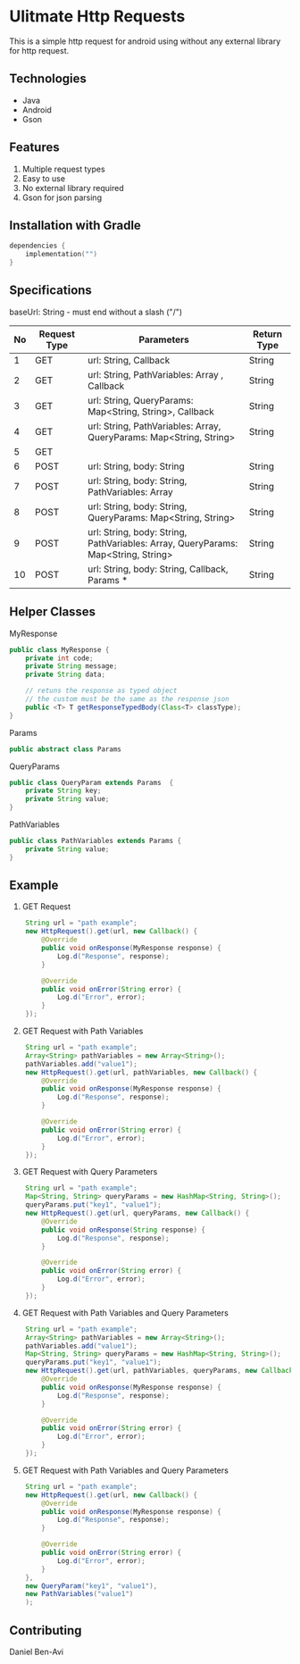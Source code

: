 # Ulitmate Http Requests

This is a simple http request for android using without any external library for http request.

## Technologies
- Java
- Android
- Gson

## Features
1. Multiple request types
2. Easy to use
3. No external library required
4. Gson for json parsing


## Installation with Gradle

```gradle.kts
dependencies {
    implementation("")
}
```

## Specifications

baseUrl: String - must end without a slash ("/")

| No| Request Type | Parameters | Return Type | 
|---|--------------|------------|-------------| 
| 1 |GET          | url: String, Callback | String | 
| 2 | GET         | url: String, PathVariables: Array<String> , Callback| String | 
| 3 | GET         | url: String, QueryParams: Map<String, String>, Callback | String | 
| 4 | GET         | url: String, PathVariables: Array<String>, QueryParams: Map<String, String> | String | 
| 5 | GET         | | |
| 6 | POST         | url: String, body: String | String | 
| 7 | POST         | url: String, body: String, PathVariables: Array<String> | String |
| 8 | POST         | url: String, body: String, QueryParams: Map<String, String> | String |
| 9 | POST         | url: String, body: String, PathVariables: Array<String>, QueryParams: Map<String, String> | String |
| 10 | POST         | url: String, body: String, Callback, Params * | String | 


## Helper Classes
MyResponse
```java
public class MyResponse {
    private int code;
    private String message;
    private String data;

    // retuns the response as typed object 
    // the custom must be the same as the response json
    public <T> T getResponseTypedBody(Class<T> classType);
}
```

Params
```java
public abstract class Params
```

QueryParams
```java
public class QueryParam extends Params  {
    private String key;
    private String value;
}

```

PathVariables
```java
public class PathVariables extends Params {
    private String value;
}
```


## Example
1. GET Request
```java
    String url = "path example";
    new HttpRequest().get(url, new Callback() {
        @Override
        public void onResponse(MyResponse response) {
            Log.d("Response", response);
        }

        @Override
        public void onError(String error) {
            Log.d("Error", error);
        }
    });
```

2. GET Request with Path Variables
```java
    String url = "path example";
    Array<String> pathVariables = new Array<String>();
    pathVariables.add("value1");
    new HttpRequest().get(url, pathVariables, new Callback() {
        @Override
        public void onResponse(MyResponse response) {
            Log.d("Response", response);
        }

        @Override
        public void onError(String error) {
            Log.d("Error", error);
        }
    });
```

3. GET Request with Query Parameters
```java
    String url = "path example";
    Map<String, String> queryParams = new HashMap<String, String>();
    queryParams.put("key1", "value1");
    new HttpRequest().get(url, queryParams, new Callback() {
        @Override
        public void onResponse(String response) {
            Log.d("Response", response);
        }

        @Override
        public void onError(String error) {
            Log.d("Error", error);
        }
    });
```

4. GET Request with Path Variables and Query Parameters
```java
    String url = "path example";
    Array<String> pathVariables = new Array<String>();
    pathVariables.add("value1");
    Map<String, String> queryParams = new HashMap<String, String>();
    queryParams.put("key1", "value1");
    new HttpRequest().get(url, pathVariables, queryParams, new Callback() {
        @Override
        public void onResponse(MyResponse response) {
            Log.d("Response", response);
        }

        @Override
        public void onError(String error) {
            Log.d("Error", error);
        }
    });
```

5. GET Request with Path Variables and Query Parameters
```java
    String url = "path example";
    new HttpRequest().get(url, new Callback() {
        @Override
        public void onResponse(MyResponse response) {
            Log.d("Response", response);
        }

        @Override
        public void onError(String error) {
            Log.d("Error", error);
        }
    },
    new QueryParam("key1", "value1"),
    new PathVariables("value1") 
    );
```





## Contributing
Daniel Ben-Avi